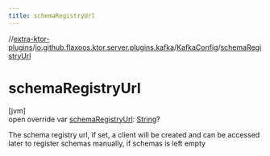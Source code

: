 ```yaml
---
title: schemaRegistryUrl
---
```

//[extra-ktor-plugins](../../../index.md)/[io.github.flaxoos.ktor.server.plugins.kafka](../index.md)/[KafkaConfig](index.md)/[schemaRegistryUrl](schema-registry-url.md)



# schemaRegistryUrl



[jvm]\
open override var [schemaRegistryUrl](schema-registry-url.md): [String](https://kotlinlang.org/api/latest/jvm/stdlib/kotlin/-string/index.md)?



The schema registry url, if set, a client will be created and can be accessed later to register schemas manually, if schemas is left empty




